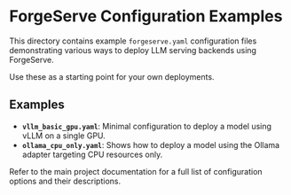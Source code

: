 # ForgeServe Configuration Examples

This directory contains example `forgeserve.yaml` configuration files demonstrating various ways to deploy LLM serving backends using ForgeServe.

Use these as a starting point for your own deployments.

## Examples

*   **`vllm_basic_gpu.yaml`**: Minimal configuration to deploy a model using vLLM on a single GPU.
*   **`ollama_cpu_only.yaml`**: Shows how to deploy a model using the Ollama adapter targeting CPU resources only.

Refer to the main project documentation for a full list of configuration options and their descriptions.